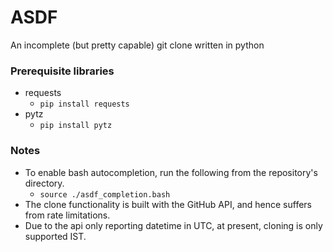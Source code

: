 # ASDF

An incomplete (but pretty capable) git clone written in python

### Prerequisite libraries

* requests
	- ``pip install requests``
* pytz
	- ``pip install pytz``

### Notes

* To enable bash autocompletion, run the following from the repository's directory.  
	- ``source ./asdf_completion.bash``
* The clone functionality is built with the GitHub API, and hence suffers from rate limitations.
* Due to the api only reporting datetime in UTC, at present, cloning is only supported IST.
